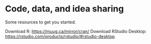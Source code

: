 # Code, data, and idea sharing 

Some resources to get you started.

Download R: https://muug.ca/mirror/cran/
Download RStudio Desktop: https://rstudio.com/products/rstudio/#rstudio-desktop
